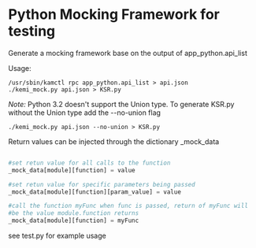 # Python Mocking Framework for testing #

Generate a mocking framework base on the output of app_python.api_list

Usage:
```
/usr/sbin/kamctl rpc app_python.api_list > api.json
./kemi_mock.py api.json > KSR.py
```

*Note:* Python 3.2 doesn't support the Union type. To generate KSR.py without
the Union type add the --no-union flag

```
./kemi_mock.py api.json --no-union > KSR.py
```

Return values can be injected through the dictionary \_mock\_data

```python

#set retun value for all calls to the function
_mock_data[module][function] = value

#set retun value for specific parameters being passed
_mock_data[module][function][param_value] = value

#call the function myFunc when func is passed, return of myFunc will
#be the value module.function returns
_mock_data[module][function] = myFunc
```

see test.py for example usage


